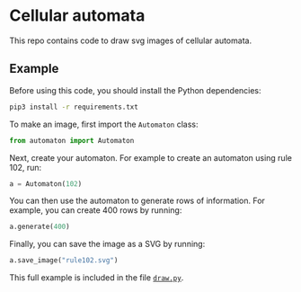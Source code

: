 Cellular automata
=================

This repo contains code to draw svg images of cellular automata.

Example
-------
Before using this code, you should install the Python dependencies:

```bash
pip3 install -r requirements.txt
```

To make an image, first import the `Automaton` class:

```python
from automaton import Automaton
```

Next, create your automaton. For example to create an automaton using rule 102, run:

```python
a = Automaton(102)
```

You can then use the automaton to generate rows of information. For example,
you can create 400 rows by running:

```python
a.generate(400)
```

Finally, you can save the image as a SVG by running:

```python
a.save_image("rule102.svg")
```

This full example is included in the file [`draw.py`](/draw.py).
